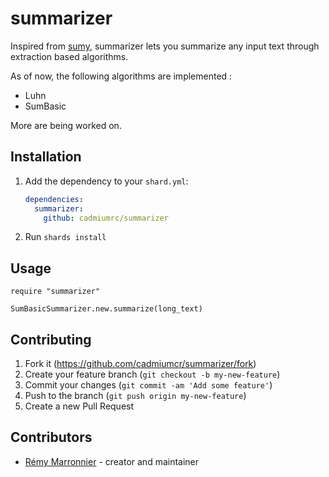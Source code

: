 # summarizer

Inspired from [sumy](https://github.com/miso-belica/sumy), summarizer lets you summarize any input text through extraction based algorithms.

As of now, the following algorithms are implemented :

- Luhn
- SumBasic

More are being worked on.

## Installation

1. Add the dependency to your `shard.yml`:

   ```yaml
   dependencies:
     summarizer:
       github: cadmiumrc/summarizer
   ```

2. Run `shards install`

## Usage

```crystal
require "summarizer"

SumBasicSummarizer.new.summarize(long_text)
```

## Contributing

1. Fork it (<https://github.com/cadmiumcr/summarizer/fork>)
2. Create your feature branch (`git checkout -b my-new-feature`)
3. Commit your changes (`git commit -am 'Add some feature'`)
4. Push to the branch (`git push origin my-new-feature`)
5. Create a new Pull Request

## Contributors

- [Rémy Marronnier](https://github.com/rmarronnier) - creator and maintainer
